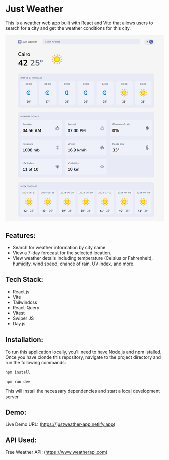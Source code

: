 # Just Weather
This is a weather web app built with React and Vite that allows users to search for a city and get the weather conditions for this city.

![Just Weather Screenshot](./public/justweather_screenshot.png)

## Features:
- Search for weather information by city name.
- View a 7-day forecast for the selected location.
- View weather details including temperature (Celsius or Fahrenheit), humidity, wind speed, chance of rain, UV index, and more.

## Tech Stack:
- React.js
- Vite
- Tailwindcss
- React-Query
- Vitest
- Swiper JS
- Day.js

## Installation:
To run this application locally, you'll need to have Node.js and npm istalled. Once you have clonde this repository, navigate to the project directory and run the following commands:
```
npm install
```
```
npm run dev
```
This will install the necessary dependencies and start a local development server.

## Demo:
Live Demo URL: (https://justweather-app.netlify.app)

## API Used:
Free Weather API: (https://www.weatherapi.com)

